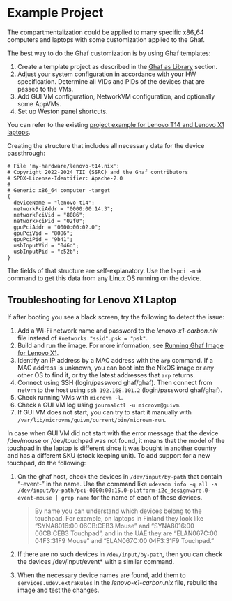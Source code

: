 <!--
    Copyright 2022-2024 TII (SSRC) and the Ghaf contributors
    SPDX-License-Identifier: CC-BY-SA-4.0
-->

# Example Project

The compartmentalization could be applied to many specific x86_64 computers and laptops with some customization applied to the Ghaf.

The best way to do the Ghaf customization is by using Ghaf templates:

1. Create a template project as described in the [Ghaf as Library](../ref_impl/ghaf-based-project.md) section.
2. Adjust your system configuration in accordance with your HW specification. Determine all VIDs and PIDs of the devices that are passed to the VMs.
3. Add GUI VM configuration, NetworkVM configuration, and optionally some AppVMs.
4. Set up Weston panel shortcuts.

You can refer to the existing [project example for Lenovo T14 and Lenovo X1 laptops](https://github.com/unbel13ver/ghaf-lib).

Creating the structure that includes all necessary data for the device passthrough:

```
# File 'my-hardware/lenovo-t14.nix':
# Copyright 2022-2024 TII (SSRC) and the Ghaf contributors
# SPDX-License-Identifier: Apache-2.0
#
# Generic x86_64 computer -target
{
  deviceName = "lenovo-t14";
  networkPciAddr = "0000:00:14.3";
  networkPciVid = "8086";
  networkPciPid = "02f0";
  gpuPciAddr = "0000:00:02.0";
  gpuPciVid = "8086";
  gpuPciPid = "9b41";
  usbInputVid = "046d";
  usbInputPid = "c52b";
}
```

The fields of that structure are self-explanatory. Use the `lspci -nnk` command to get this data from any Linux OS running on the device.


## Troubleshooting for Lenovo X1 Laptop

If after booting you see a black screen, try the following to detect the issue:

1. Add a Wi-Fi network name and password to the *lenovo-x1-carbon.nix* file instead of `#networks."ssid".psk = "psk"`.
2. Build and run the image. For more information, see [Running Ghaf Image for Lenovo X1](./build_and_run.md#running-ghaf-image-for-lenovo-x1).
3. Identify an IP address by a MAC address with the `arp` command. If a MAC address is unknown, you can boot into the NixOS image or any other OS to find it, or try the latest addresses that `arp` returns.
4. Connect using SSH (login/password ghaf/ghaf). Then connect from netvm to the host using `ssh 192.168.101.2` (login/password ghaf/ghaf).
5. Check running VMs with `microvm -l`.
6. Check a GUI VM log using `journalctl -u microvm@guivm`.
7. If GUI VM does not start, you can try to start it manually with `/var/lib/microvms/guivm/current/bin/microvm-run`.

In case when GUI VM did not start with the error message that the device /dev/mouse or /dev/touchpad was not found, it means that the model of the touchpad in the laptop is different since it was bought in another country and has a different SKU (stock keeping unit). To add support for a new touchpad, do the following:

1. On the ghaf host, check the devices in `/dev/input/by-path` that contain “-event-” in the name. Use the command like `udevadm info -q all -a /dev/input/by-path/pci-0000:00:15.0-platform-i2c_designware.0-event-mouse | grep name` for the name of each of these devices.

    > By name you can understand which devices belong to the touchpad. For example, on laptops in Finland they look like “SYNA8016:00 06CB:CEB3 Mouse” and “SYNA8016:00 06CB:CEB3 Touchpad”, and in the UAE they are “ELAN067C:00 04F3:31F9 Mouse” and “ELAN067C:00 04F3:31F9 Touchpad.”

2. If there are no such devices in `/dev/input/by-path`, then you can check the devices /dev/input/event* with a similar command.
3. When the necessary device names are found, add them to `services.udev.extraRules` in the *lenovo-x1-carbon.nix* file, rebuild the image and test the changes.
